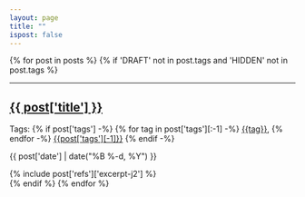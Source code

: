 ```yaml
---
layout: page
title: ""
ispost: false
---
```

<script>
$(document).ready(function () {
    const queryString = window.location.search;
    const urlParams = new URLSearchParams(queryString);

    const re = /[^a-zA-Z0-9+\-*\s]+/g;

    const tag = urlParams.get("tag").replace(re, " ")

    const searchForm = document.querySelector('#blog-search-form');
    const searchField = searchForm.querySelector('input');

    searchField.value = tag;
    filterPostsByQuery(tag);
});
</script>

{% for post in posts %}
{% if 'DRAFT' not in post.tags and 'HIDDEN' not in post.tags %}
<div class="index-single-post" id="{{ post['post_id'] }}">
<hr class="slender post-layout" />
<a href="{{ post['url'] }}"><h2 class="larger">{{ post['title'] }}</h2></a>
<p class="small-subtitle">Tags:
{% if post['tags'] -%}
{% for tag in post['tags'][:-1] -%}
<a href='{{ site.url }}/?tag="{{tag}}"'>{{tag}}</a>,
{% endfor -%}
<a href='{{ site.url }}/?tag="{{post['tags'][-1]}}"'>{{post['tags'][-1]}}</a>
{% endif -%}
</p>
<p class="small-subtitle">{{ post['date'] | date("%B %-d, %Y") }}</p>
<div>
{% include post['refs']['excerpt-j2'] %}
</div>
</div>
{% endif %}
{% endfor %}

